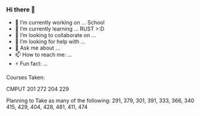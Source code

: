 ### Hi there 👋

<!--
**JustinMeimar/JustinMeimar** is a ✨ _special_ ✨ repository because its `README.md` (this file) appears on your GitHub profile.

Here are some ideas to get you started:


-->

- 🔭 I’m currently working on ... School
- 🌱 I’m currently learning ... RUST >:D
- 👯 I’m looking to collaborate on ... 
- 🤔 I’m looking for help with ... 
- 💬 Ask me about ... 
- 📫 How to reach me: ...
- ⚡ Fun fact: ... 

Courses Taken:

CMPUT 201 272 204 229

Planning to Take as many of the following:
291, 
379, 301, 391, 333, 366, 340
415, 429, 404, 428, 481, 411, 474
